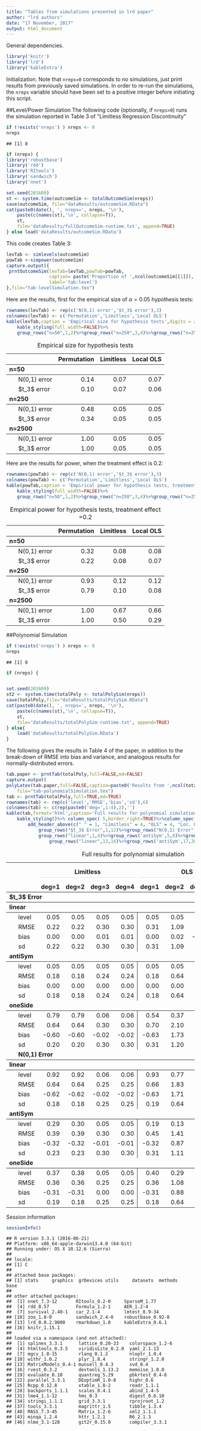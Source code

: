 ```yaml
---
title: "Tables from simulations presented in lrd paper"
author: "lrd authors"
date: "17 November, 2017"
output: html_document
---
```




General dependencies.

```r
library('knitr')
library('lrd')
library('kableExtra')
```



Initialization. Note that `nreps=0` corresponds to no simulations,
just print results from previously saved simulations.
In order to re-run the simulations, the `nreps`
variable should have been set to a positive integer before initiating this script.

##Level/Power Simulation
The following code (optionally, if `nreps>0`) runs the simulation
reported in Table 3 of "Limitless Regression Discontinuity"


```r
if (!exists('nreps') ) nreps <- 0
nreps
```

```
## [1] 0
```

```r
if (nreps) {
library('robustbase')
library('rdd')
library('RItools')
library('sandwich')
library('nnet')

set.seed(201609)
st <- system.time(outcomeSim <- totalOutcomeSim(nreps))
save(outcomeSim, file="dataResults/outcomeSim.RData")
cat(paste0(date(), ', nreps=', nreps, '\n'),
    paste(c(names(st),'\n', collapse=T)),
    st,
    file='dataResults/fullOutcomeSim-runtime.txt', append=TRUE)
} else load('dataResults/outcomeSim.RData')
```

This code creates Table 3:

```r
levTab <- simlevels(outcomeSim)
powTab <-simpower(outcomeSim)
capture.output({
 prntOutcomeSim(levTab=levTab,powTab=powTab,
                caption= paste('Proportion of ',ncol(outcomeSim[[1]]),' simulations resulting in a p-value below $\\alpha=0.05$ using either permutation tests, limitless or local OLS methods. When the treatment effect $\tau$ is zero (left) these are empirical estimates of size; otherwise (right), they are estimates of power with a treatment effect of 0.2.'),
                label='tab:level')
},file="tab-levelSimulation.tex")
```
Here are the results, first for the empirical size of $\alpha=0.05$
hypothesis tests:

```r
rownames(levTab) <- rep(c('N(0,1) error','$t_3$ error'),3)
colnames(levTab) <- c('Permutation','Limitless','Local OLS')
kable(levTab,caption = 'Empirical size for hypothesis tests',digits = 2,format='html')%>%
    kable_styling(full_width=FALSE)%>%
    group_rows("n=50",1,2)%>%group_rows("n=250",3,4)%>%group_rows("n=2500",5,6)
```

<table class="table" style="width: auto !important; margin-left: auto; margin-right: auto;">
<caption>Empirical size for hypothesis tests</caption>
 <thead><tr>
<th style="text-align:left;">   </th>
   <th style="text-align:right;"> Permutation </th>
   <th style="text-align:right;"> Limitless </th>
   <th style="text-align:right;"> Local OLS </th>
  </tr></thead>
<tbody>
<tr grouplength="2"><td colspan="4" style="border-bottom: 1px solid;"><strong>n=50</strong></td></tr>
<tr>
<td style="text-align:left; padding-left: 2em;" indentlevel="1"> N(0,1) error </td>
   <td style="text-align:right;"> 0.14 </td>
   <td style="text-align:right;"> 0.07 </td>
   <td style="text-align:right;"> 0.07 </td>
  </tr>
<tr>
<td style="text-align:left; padding-left: 2em;" indentlevel="1"> $t_3$ error </td>
   <td style="text-align:right;"> 0.10 </td>
   <td style="text-align:right;"> 0.07 </td>
   <td style="text-align:right;"> 0.06 </td>
  </tr>
<tr grouplength="2"><td colspan="4" style="border-bottom: 1px solid;"><strong>n=250</strong></td></tr>
<tr>
<td style="text-align:left; padding-left: 2em;" indentlevel="1"> N(0,1) error </td>
   <td style="text-align:right;"> 0.48 </td>
   <td style="text-align:right;"> 0.05 </td>
   <td style="text-align:right;"> 0.05 </td>
  </tr>
<tr>
<td style="text-align:left; padding-left: 2em;" indentlevel="1"> $t_3$ error </td>
   <td style="text-align:right;"> 0.34 </td>
   <td style="text-align:right;"> 0.05 </td>
   <td style="text-align:right;"> 0.05 </td>
  </tr>
<tr grouplength="2"><td colspan="4" style="border-bottom: 1px solid;"><strong>n=2500</strong></td></tr>
<tr>
<td style="text-align:left; padding-left: 2em;" indentLevel="1"> N(0,1) error </td>
   <td style="text-align:right;"> 1.00 </td>
   <td style="text-align:right;"> 0.05 </td>
   <td style="text-align:right;"> 0.05 </td>
  </tr>
<tr>
<td style="text-align:left; padding-left: 2em;" indentLevel="1"> $t_3$ error </td>
   <td style="text-align:right;"> 1.00 </td>
   <td style="text-align:right;"> 0.05 </td>
   <td style="text-align:right;"> 0.05 </td>
  </tr>
</tbody>
</table>

Here are the results for power, when the treatment effect is 0.2:

```r
rownames(powTab) <- rep(c('N(0,1) error','$t_3$ error'),3)
colnames(powTab) <- c('Permutation','Limitless','Local OLS')
kable(powTab,caption = 'Empirical power for hypothesis tests, treatment effect =0.2',digits = 2,format='html')%>%
    kable_styling(full_width=FALSE)%>%
    group_rows("n=50",1,2)%>%group_rows("n=250",3,4)%>%group_rows("n=2500",5,6)
```

<table class="table" style="width: auto !important; margin-left: auto; margin-right: auto;">
<caption>Empirical power for hypothesis tests, treatment effect =0.2</caption>
 <thead><tr>
<th style="text-align:left;">   </th>
   <th style="text-align:right;"> Permutation </th>
   <th style="text-align:right;"> Limitless </th>
   <th style="text-align:right;"> Local OLS </th>
  </tr></thead>
<tbody>
<tr grouplength="2"><td colspan="4" style="border-bottom: 1px solid;"><strong>n=50</strong></td></tr>
<tr>
<td style="text-align:left; padding-left: 2em;" indentlevel="1"> N(0,1) error </td>
   <td style="text-align:right;"> 0.32 </td>
   <td style="text-align:right;"> 0.08 </td>
   <td style="text-align:right;"> 0.08 </td>
  </tr>
<tr>
<td style="text-align:left; padding-left: 2em;" indentlevel="1"> $t_3$ error </td>
   <td style="text-align:right;"> 0.22 </td>
   <td style="text-align:right;"> 0.08 </td>
   <td style="text-align:right;"> 0.07 </td>
  </tr>
<tr grouplength="2"><td colspan="4" style="border-bottom: 1px solid;"><strong>n=250</strong></td></tr>
<tr>
<td style="text-align:left; padding-left: 2em;" indentlevel="1"> N(0,1) error </td>
   <td style="text-align:right;"> 0.93 </td>
   <td style="text-align:right;"> 0.12 </td>
   <td style="text-align:right;"> 0.12 </td>
  </tr>
<tr>
<td style="text-align:left; padding-left: 2em;" indentlevel="1"> $t_3$ error </td>
   <td style="text-align:right;"> 0.79 </td>
   <td style="text-align:right;"> 0.10 </td>
   <td style="text-align:right;"> 0.08 </td>
  </tr>
<tr grouplength="2"><td colspan="4" style="border-bottom: 1px solid;"><strong>n=2500</strong></td></tr>
<tr>
<td style="text-align:left; padding-left: 2em;" indentLevel="1"> N(0,1) error </td>
   <td style="text-align:right;"> 1.00 </td>
   <td style="text-align:right;"> 0.67 </td>
   <td style="text-align:right;"> 0.66 </td>
  </tr>
<tr>
<td style="text-align:left; padding-left: 2em;" indentLevel="1"> $t_3$ error </td>
   <td style="text-align:right;"> 1.00 </td>
   <td style="text-align:right;"> 0.50 </td>
   <td style="text-align:right;"> 0.29 </td>
  </tr>
</tbody>
</table>

##Polynomial Simulation


```r
if (!exists('nreps') ) nreps <- 0
nreps
```

```
## [1] 0
```

```r
if (nreps) {


set.seed(201609)
st2 <- system.time(totalPoly <- totalPolySim(nreps))
save(totalPoly,file="dataResults/totalPolySim.RData")
cat(paste0(date(), ', nreps=', nreps, '\n'),
    paste(c(names(st),'\n', collapse=T)),
    st,
    file='dataResults/totalPolySim-runtime.txt', append=TRUE)
} else{
    load('dataResults/totalPolySim.RData')
}
```

The following gives the results in Table 4 of the paper, in addition
to the break-down of RMSE into bias and variance, and analogous
results for normally-distributed errors.


```r
tab.paper <- prntTab(totalPoly,full=FALSE,md=FALSE)
capture.output(
polyLatex(tab.paper,full=FALSE,caption=paste0('Results from ',ncol(totalPoly[[1]]),' simulations of polynomial specifications for RDD analysis, using robust regression and OLS, using all the data, and local linear regression with a triangular kernel and the \\citet{imbens2012optimal} bandwidth. The sample size for all runs was 500, the error distribution was $t_3$, and there was no treatment effect. The data generating models are those depicted in Figure \\ref{fig:dgms}.'),label='tab:poly'),
    file="tab-polynomialSimulation.tex")
tab <- prntTab(totalPoly,full=TRUE,md=TRUE)
rownames(tab) <- rep(c('level','RMSE','bias','sd'),6)
colnames(tab) <- c(rep(paste0('deg=',1:4),2),'')
kable(tab,format='html',caption='Full results for polynomial simulation',digits=2)%>%
    kable_styling()%>% column_spec( 5,border_right=TRUE)%>%column_spec(9,border_right=TRUE)%>%
        add_header_above(c(" " = 1, "Limitless" = 4, "OLS" = 4, "Loc. Lin." = 1))%>%
            group_rows("$t_3$ Error",1,12)%>%group_rows("N(0,1) Error",13,24)%>%
            group_rows("linear",1,4)%>%group_rows('antiSym',5,8)%>%group_rows('oneSide',9,12)%>%
                group_rows("linear",13,16)%>%group_rows('antiSym',17,20)%>%group_rows('oneSide',21,24)
```

<table class="table" style="margin-left: auto; margin-right: auto;">
<caption>Full results for polynomial simulation</caption>
 <thead>
<tr>
<th style="border-bottom:hidden" colspan="1"></th>
<th style="text-align:center; border-bottom:hidden; padding-bottom:0; padding-left:3px;padding-right:3px;" colspan="4"><div style="border-bottom: 1px solid #ddd; padding-bottom: 5px;">Limitless</div></th>
<th style="text-align:center; border-bottom:hidden; padding-bottom:0; padding-left:3px;padding-right:3px;" colspan="4"><div style="border-bottom: 1px solid #ddd; padding-bottom: 5px;">OLS</div></th>
<th style="text-align:center; border-bottom:hidden; padding-bottom:0; padding-left:3px;padding-right:3px;" colspan="1"><div style="border-bottom: 1px solid #ddd; padding-bottom: 5px;">Loc. Lin.</div></th>
</tr>
<tr>
<th style="text-align:left;">   </th>
   <th style="text-align:right;"> deg=1 </th>
   <th style="text-align:right;"> deg=2 </th>
   <th style="text-align:right;"> deg=3 </th>
   <th style="text-align:right;"> deg=4 </th>
   <th style="text-align:right;"> deg=1 </th>
   <th style="text-align:right;"> deg=2 </th>
   <th style="text-align:right;"> deg=3 </th>
   <th style="text-align:right;"> deg=4 </th>
   <th style="text-align:right;">  </th>
  </tr>
</thead>
<tbody>
<tr grouplength="12"><td colspan="10" style="border-bottom: 1px solid;"><strong>$t_3$ Error</strong></td></tr>
<tr grouplength="4"><td colspan="10" style="border-bottom: 1px solid;"><strong>linear</strong></td></tr>
<tr>
<td style="text-align:left; padding-left: 2em; padding-left: 2em;" indentlevel="1"> level </td>
   <td style="text-align:right;"> 0.05 </td>
   <td style="text-align:right;"> 0.05 </td>
   <td style="text-align:right;"> 0.05 </td>
   <td style="text-align:right;border-right:1px solid;"> 0.05 </td>
   <td style="text-align:right;"> 0.05 </td>
   <td style="text-align:right;"> 0.05 </td>
   <td style="text-align:right;"> 0.05 </td>
   <td style="text-align:right;border-right:1px solid;"> 0.05 </td>
   <td style="text-align:right;"> 0.07 </td>
  </tr>
<tr>
<td style="text-align:left; padding-left: 2em; padding-left: 2em;" indentlevel="1"> RMSE </td>
   <td style="text-align:right;"> 0.22 </td>
   <td style="text-align:right;"> 0.22 </td>
   <td style="text-align:right;"> 0.30 </td>
   <td style="text-align:right;border-right:1px solid;"> 0.30 </td>
   <td style="text-align:right;"> 0.31 </td>
   <td style="text-align:right;"> 1.09 </td>
   <td style="text-align:right;"> 4.75 </td>
   <td style="text-align:right;border-right:1px solid;"> 21.85 </td>
   <td style="text-align:right;"> 0.49 </td>
  </tr>
<tr>
<td style="text-align:left; padding-left: 2em; padding-left: 2em;" indentlevel="1"> bias </td>
   <td style="text-align:right;"> 0.00 </td>
   <td style="text-align:right;"> 0.00 </td>
   <td style="text-align:right;"> 0.01 </td>
   <td style="text-align:right;border-right:1px solid;"> 0.01 </td>
   <td style="text-align:right;"> 0.00 </td>
   <td style="text-align:right;"> 0.02 </td>
   <td style="text-align:right;"> -0.08 </td>
   <td style="text-align:right;border-right:1px solid;"> -0.24 </td>
   <td style="text-align:right;"> 0.00 </td>
  </tr>
<tr>
<td style="text-align:left; padding-left: 2em; padding-left: 2em;" indentlevel="1"> sd </td>
   <td style="text-align:right;"> 0.22 </td>
   <td style="text-align:right;"> 0.22 </td>
   <td style="text-align:right;"> 0.30 </td>
   <td style="text-align:right;border-right:1px solid;"> 0.30 </td>
   <td style="text-align:right;"> 0.31 </td>
   <td style="text-align:right;"> 1.09 </td>
   <td style="text-align:right;"> 4.75 </td>
   <td style="text-align:right;border-right:1px solid;"> 21.85 </td>
   <td style="text-align:right;"> 0.49 </td>
  </tr>
<tr grouplength="4"><td colspan="10" style="border-bottom: 1px solid;"><strong>antiSym</strong></td></tr>
<tr>
<td style="text-align:left; padding-left: 2em; padding-left: 2em;" indentlevel="1"> level </td>
   <td style="text-align:right;"> 0.05 </td>
   <td style="text-align:right;"> 0.05 </td>
   <td style="text-align:right;"> 0.05 </td>
   <td style="text-align:right;border-right:1px solid;"> 0.05 </td>
   <td style="text-align:right;"> 0.05 </td>
   <td style="text-align:right;"> 0.05 </td>
   <td style="text-align:right;"> 0.05 </td>
   <td style="text-align:right;border-right:1px solid;"> 0.05 </td>
   <td style="text-align:right;"> 0.08 </td>
  </tr>
<tr>
<td style="text-align:left; padding-left: 2em; padding-left: 2em;" indentlevel="1"> RMSE </td>
   <td style="text-align:right;"> 0.18 </td>
   <td style="text-align:right;"> 0.18 </td>
   <td style="text-align:right;"> 0.24 </td>
   <td style="text-align:right;border-right:1px solid;"> 0.24 </td>
   <td style="text-align:right;"> 0.18 </td>
   <td style="text-align:right;"> 0.64 </td>
   <td style="text-align:right;"> 2.72 </td>
   <td style="text-align:right;border-right:1px solid;"> 12.70 </td>
   <td style="text-align:right;"> 0.28 </td>
  </tr>
<tr>
<td style="text-align:left; padding-left: 2em; padding-left: 2em;" indentlevel="1"> bias </td>
   <td style="text-align:right;"> 0.00 </td>
   <td style="text-align:right;"> 0.00 </td>
   <td style="text-align:right;"> 0.00 </td>
   <td style="text-align:right;border-right:1px solid;"> 0.00 </td>
   <td style="text-align:right;"> 0.00 </td>
   <td style="text-align:right;"> 0.00 </td>
   <td style="text-align:right;"> 0.00 </td>
   <td style="text-align:right;border-right:1px solid;"> 0.16 </td>
   <td style="text-align:right;"> 0.00 </td>
  </tr>
<tr>
<td style="text-align:left; padding-left: 2em; padding-left: 2em;" indentlevel="1"> sd </td>
   <td style="text-align:right;"> 0.18 </td>
   <td style="text-align:right;"> 0.18 </td>
   <td style="text-align:right;"> 0.24 </td>
   <td style="text-align:right;border-right:1px solid;"> 0.24 </td>
   <td style="text-align:right;"> 0.18 </td>
   <td style="text-align:right;"> 0.64 </td>
   <td style="text-align:right;"> 2.72 </td>
   <td style="text-align:right;border-right:1px solid;"> 12.70 </td>
   <td style="text-align:right;"> 0.28 </td>
  </tr>
<tr grouplength="4"><td colspan="10" style="border-bottom: 1px solid;"><strong>oneSide</strong></td></tr>
<tr>
<td style="text-align:left; padding-left: 2em; padding-left: 2em;" indentlevel="1"> level </td>
   <td style="text-align:right;"> 0.79 </td>
   <td style="text-align:right;"> 0.79 </td>
   <td style="text-align:right;"> 0.06 </td>
   <td style="text-align:right;border-right:1px solid;"> 0.06 </td>
   <td style="text-align:right;"> 0.54 </td>
   <td style="text-align:right;"> 0.37 </td>
   <td style="text-align:right;"> 0.06 </td>
   <td style="text-align:right;border-right:1px solid;"> 0.07 </td>
   <td style="text-align:right;"> 0.08 </td>
  </tr>
<tr>
<td style="text-align:left; padding-left: 2em;" indentlevel="1"> RMSE </td>
   <td style="text-align:right;"> 0.64 </td>
   <td style="text-align:right;"> 0.64 </td>
   <td style="text-align:right;"> 0.30 </td>
   <td style="text-align:right;border-right:1px solid;"> 0.30 </td>
   <td style="text-align:right;"> 0.70 </td>
   <td style="text-align:right;"> 2.10 </td>
   <td style="text-align:right;"> 5.16 </td>
   <td style="text-align:right;border-right:1px solid;"> 25.45 </td>
   <td style="text-align:right;"> 0.51 </td>
  </tr>
<tr>
<td style="text-align:left; padding-left: 2em; padding-left: 2em;" indentlevel="1"> bias </td>
   <td style="text-align:right;"> -0.60 </td>
   <td style="text-align:right;"> -0.60 </td>
   <td style="text-align:right;"> -0.02 </td>
   <td style="text-align:right;border-right:1px solid;"> -0.02 </td>
   <td style="text-align:right;"> -0.63 </td>
   <td style="text-align:right;"> 1.73 </td>
   <td style="text-align:right;"> 1.70 </td>
   <td style="text-align:right;border-right:1px solid;"> -9.08 </td>
   <td style="text-align:right;"> 0.00 </td>
  </tr>
<tr>
<td style="text-align:left; padding-left: 2em; padding-left: 2em;" indentlevel="1"> sd </td>
   <td style="text-align:right;"> 0.20 </td>
   <td style="text-align:right;"> 0.20 </td>
   <td style="text-align:right;"> 0.30 </td>
   <td style="text-align:right;border-right:1px solid;"> 0.30 </td>
   <td style="text-align:right;"> 0.31 </td>
   <td style="text-align:right;"> 1.20 </td>
   <td style="text-align:right;"> 4.88 </td>
   <td style="text-align:right;border-right:1px solid;"> 23.77 </td>
   <td style="text-align:right;"> 0.51 </td>
  </tr>
<tr grouplength="12"><td colspan="10" style="border-bottom: 1px solid; padding-left: 2em;" indentlevel="1"><strong>N(0,1) Error</strong></td></tr>
<tr grouplength="4"><td colspan="10" style="border-bottom: 1px solid;"><strong>linear</strong></td></tr>
<tr>
<td style="text-align:left; padding-left: 2em; padding-left: 2em;" indentlevel="1"> level </td>
   <td style="text-align:right;"> 0.92 </td>
   <td style="text-align:right;"> 0.92 </td>
   <td style="text-align:right;"> 0.06 </td>
   <td style="text-align:right;border-right:1px solid;"> 0.06 </td>
   <td style="text-align:right;"> 0.93 </td>
   <td style="text-align:right;"> 0.77 </td>
   <td style="text-align:right;"> 0.10 </td>
   <td style="text-align:right;border-right:1px solid;"> 0.11 </td>
   <td style="text-align:right;"> 0.07 </td>
  </tr>
<tr>
<td style="text-align:left; padding-left: 2em; padding-left: 2em;" indentlevel="1"> RMSE </td>
   <td style="text-align:right;"> 0.64 </td>
   <td style="text-align:right;"> 0.64 </td>
   <td style="text-align:right;"> 0.25 </td>
   <td style="text-align:right;border-right:1px solid;"> 0.25 </td>
   <td style="text-align:right;"> 0.66 </td>
   <td style="text-align:right;"> 1.83 </td>
   <td style="text-align:right;"> 3.23 </td>
   <td style="text-align:right;border-right:1px solid;"> 15.63 </td>
   <td style="text-align:right;"> 0.30 </td>
  </tr>
<tr>
<td style="text-align:left; padding-left: 2em; padding-left: 2em;" indentlevel="1"> bias </td>
   <td style="text-align:right;"> -0.62 </td>
   <td style="text-align:right;"> -0.62 </td>
   <td style="text-align:right;"> -0.02 </td>
   <td style="text-align:right;border-right:1px solid;"> -0.02 </td>
   <td style="text-align:right;"> -0.63 </td>
   <td style="text-align:right;"> 1.71 </td>
   <td style="text-align:right;"> 1.76 </td>
   <td style="text-align:right;border-right:1px solid;"> -9.21 </td>
   <td style="text-align:right;"> 0.01 </td>
  </tr>
<tr>
<td style="text-align:left; padding-left: 2em; padding-left: 2em;" indentlevel="1"> sd </td>
   <td style="text-align:right;"> 0.18 </td>
   <td style="text-align:right;"> 0.18 </td>
   <td style="text-align:right;"> 0.25 </td>
   <td style="text-align:right;border-right:1px solid;"> 0.25 </td>
   <td style="text-align:right;"> 0.19 </td>
   <td style="text-align:right;"> 0.64 </td>
   <td style="text-align:right;"> 2.71 </td>
   <td style="text-align:right;border-right:1px solid;"> 12.63 </td>
   <td style="text-align:right;"> 0.30 </td>
  </tr>
<tr grouplength="4"><td colspan="10" style="border-bottom: 1px solid;"><strong>antiSym</strong></td></tr>
<tr>
<td style="text-align:left; padding-left: 2em; padding-left: 2em;" indentlevel="1"> level </td>
   <td style="text-align:right;"> 0.29 </td>
   <td style="text-align:right;"> 0.30 </td>
   <td style="text-align:right;"> 0.05 </td>
   <td style="text-align:right;border-right:1px solid;"> 0.05 </td>
   <td style="text-align:right;"> 0.19 </td>
   <td style="text-align:right;"> 0.13 </td>
   <td style="text-align:right;"> 0.06 </td>
   <td style="text-align:right;border-right:1px solid;"> 0.05 </td>
   <td style="text-align:right;"> 0.07 </td>
  </tr>
<tr>
<td style="text-align:left; padding-left: 2em; padding-left: 2em;" indentlevel="1"> RMSE </td>
   <td style="text-align:right;"> 0.39 </td>
   <td style="text-align:right;"> 0.39 </td>
   <td style="text-align:right;"> 0.30 </td>
   <td style="text-align:right;border-right:1px solid;"> 0.30 </td>
   <td style="text-align:right;"> 0.45 </td>
   <td style="text-align:right;"> 1.41 </td>
   <td style="text-align:right;"> 4.88 </td>
   <td style="text-align:right;border-right:1px solid;"> 22.49 </td>
   <td style="text-align:right;"> 0.51 </td>
  </tr>
<tr>
<td style="text-align:left; padding-left: 2em; padding-left: 2em;" indentlevel="1"> bias </td>
   <td style="text-align:right;"> -0.32 </td>
   <td style="text-align:right;"> -0.32 </td>
   <td style="text-align:right;"> -0.01 </td>
   <td style="text-align:right;border-right:1px solid;"> -0.01 </td>
   <td style="text-align:right;"> -0.32 </td>
   <td style="text-align:right;"> 0.87 </td>
   <td style="text-align:right;"> 0.93 </td>
   <td style="text-align:right;border-right:1px solid;"> -4.52 </td>
   <td style="text-align:right;"> -0.01 </td>
  </tr>
<tr>
<td style="text-align:left; padding-left: 2em; padding-left: 2em;" indentlevel="1"> sd </td>
   <td style="text-align:right;"> 0.23 </td>
   <td style="text-align:right;"> 0.23 </td>
   <td style="text-align:right;"> 0.30 </td>
   <td style="text-align:right;border-right:1px solid;"> 0.30 </td>
   <td style="text-align:right;"> 0.31 </td>
   <td style="text-align:right;"> 1.11 </td>
   <td style="text-align:right;"> 4.79 </td>
   <td style="text-align:right;border-right:1px solid;"> 22.03 </td>
   <td style="text-align:right;"> 0.51 </td>
  </tr>
<tr grouplength="4"><td colspan="10" style="border-bottom: 1px solid;"><strong>oneSide</strong></td></tr>
<tr>
<td style="text-align:left; padding-left: 2em; padding-left: 2em;" indentlevel="1" indentLevel="1"> level </td>
   <td style="text-align:right;"> 0.37 </td>
   <td style="text-align:right;"> 0.38 </td>
   <td style="text-align:right;"> 0.05 </td>
   <td style="text-align:right;border-right:1px solid;"> 0.05 </td>
   <td style="text-align:right;"> 0.40 </td>
   <td style="text-align:right;"> 0.29 </td>
   <td style="text-align:right;"> 0.07 </td>
   <td style="text-align:right;border-right:1px solid;"> 0.06 </td>
   <td style="text-align:right;"> 0.08 </td>
  </tr>
<tr>
<td style="text-align:left; padding-left: 2em; padding-left: 2em;" indentlevel="1" indentLevel="1"> RMSE </td>
   <td style="text-align:right;"> 0.36 </td>
   <td style="text-align:right;"> 0.36 </td>
   <td style="text-align:right;"> 0.25 </td>
   <td style="text-align:right;border-right:1px solid;"> 0.25 </td>
   <td style="text-align:right;"> 0.36 </td>
   <td style="text-align:right;"> 1.08 </td>
   <td style="text-align:right;"> 2.88 </td>
   <td style="text-align:right;border-right:1px solid;"> 13.12 </td>
   <td style="text-align:right;"> 0.29 </td>
  </tr>
<tr>
<td style="text-align:left; padding-left: 2em; padding-left: 2em;" indentlevel="1" indentLevel="1"> bias </td>
   <td style="text-align:right;"> -0.31 </td>
   <td style="text-align:right;"> -0.31 </td>
   <td style="text-align:right;"> 0.00 </td>
   <td style="text-align:right;border-right:1px solid;"> 0.00 </td>
   <td style="text-align:right;"> -0.31 </td>
   <td style="text-align:right;"> 0.88 </td>
   <td style="text-align:right;"> 0.83 </td>
   <td style="text-align:right;border-right:1px solid;"> -4.29 </td>
   <td style="text-align:right;"> 0.01 </td>
  </tr>
<tr>
<td style="text-align:left; padding-left: 2em; padding-left: 2em;" indentlevel="1" indentLevel="1"> sd </td>
   <td style="text-align:right;"> 0.19 </td>
   <td style="text-align:right;"> 0.18 </td>
   <td style="text-align:right;"> 0.25 </td>
   <td style="text-align:right;border-right:1px solid;"> 0.25 </td>
   <td style="text-align:right;"> 0.18 </td>
   <td style="text-align:right;"> 0.64 </td>
   <td style="text-align:right;"> 2.76 </td>
   <td style="text-align:right;border-right:1px solid;"> 12.40 </td>
   <td style="text-align:right;"> 0.29 </td>
  </tr>
</tbody>
</table>


Session information

```r
sessionInfo()
```

```
## R version 3.3.1 (2016-06-21)
## Platform: x86_64-apple-darwin13.4.0 (64-bit)
## Running under: OS X 10.12.6 (Sierra)
## 
## locale:
## [1] C
## 
## attached base packages:
## [1] stats     graphics  grDevices utils     datasets  methods   base     
## 
## other attached packages:
##  [1] nnet_7.3-12       RItools_0.2-0     SparseM_1.77     
##  [4] rdd_0.57          Formula_1.2-1     AER_1.2-4        
##  [7] survival_2.40-1   car_2.1-4         lmtest_0.9-34    
## [10] zoo_1.8-0         sandwich_2.4-0    robustbase_0.92-8
## [13] lrd_0.0.2.9000    rmarkdown_1.8     kableExtra_0.6.1 
## [16] knitr_1.15.1     
## 
## loaded via a namespace (and not attached):
##  [1] splines_3.3.1      lattice_0.20-33    colorspace_1.2-6  
##  [4] htmltools_0.3.5    viridisLite_0.2.0  yaml_2.1.13       
##  [7] mgcv_1.8-15        rlang_0.1.2        nloptr_1.0.4      
## [10] withr_1.0.2        plyr_1.8.4         stringr_1.2.0     
## [13] MatrixModels_0.4-1 munsell_0.4.3      svd_0.4           
## [16] rvest_0.3.2        devtools_1.13.2    memoise_1.0.0     
## [19] evaluate_0.10      quantreg_5.29      pbkrtest_0.4-6    
## [22] parallel_3.3.1     DEoptimR_1.0-8     highr_0.6         
## [25] Rcpp_0.12.8        xtable_1.8-2       readr_1.1.1       
## [28] backports_1.1.1    scales_0.4.1       abind_1.4-5       
## [31] lme4_1.1-12        hms_0.3            digest_0.6.10     
## [34] stringi_1.1.1      grid_3.3.1         rprojroot_1.2     
## [37] tools_3.3.1        magrittr_1.5       tibble_1.3.4      
## [40] MASS_7.3-45        Matrix_1.2-6       xml2_1.1.1        
## [43] minqa_1.2.4        httr_1.2.1         R6_2.1.3          
## [46] nlme_3.1-128       git2r_0.15.0       compiler_3.3.1
```

